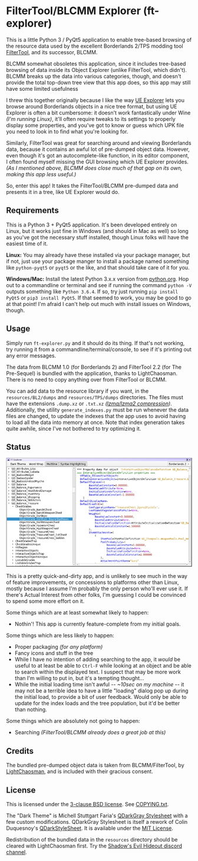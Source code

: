 FilterTool/BLCMM Explorer (ft-explorer)
=======================================

This is a little Python 3 / PyQt5 application to enable tree-based
browsing of the resource data used by the excellent Borderlands 2/TPS
modding tool [FilterTool](https://github.com/BLCM/BLCMods/wiki/UCP-Filter-Tool),
and its successor, BLCMM.

BLCMM somewhat obsoletes this application, since it includes tree-based
browsing of data inside its Object Explorer (unlike FilterTool, which
didn't).  BLCMM breaks up the data into various categories, though, and
doesn't provide the total top-down tree view that this app does, so
this app may still have some limited usefulness 

I threw this together originally because I like the way
[UE Explorer](http://eliotvu.com/portfolio/view/21/ue-explorer) lets you
browse around Borderlands objects in a nice tree format, but using
UE Explorer is often a bit cumbersome: it doesn't work fantastically under
Wine *(I'm running Linux)*, it'll often require tweaks to its settings to
properly display some properties, and you've got to know or guess which UPK
file you need to look in to find what you're looking for.

Similarly, FilterTool was great for searching around and viewing Borderlands
data, because it contains an awful lot of pre-dumped object data.
However, even though it's got an autocomplete-like function, in its editor
component, I often found myself missing the GUI browsing which UE Explorer
provides.  *(As I mentioned above, BLCMM does close much of that gap on its
own, making this app less useful.)*

So, enter this app!  It takes the FilterTool/BLCMM pre-dumped data and
presents it in a tree, like UE Explorer would do.

Requirements
------------

This is a Python 3 + PyQt5 application.  It's been developed entirely on
Linux, but it works just fine in Windows (and should in Mac as well) so long as
you've got the necessary stuff installed, though Linux folks will have the
easiest time of it.

**Linux:** You may already have these installed via your package manager,
but if not, just use your package manger to install a package named something
like `python-pyqt5` or `pyqt5` or the like, and that should take care of it
for you.

**Windows/Mac:** Install the latest Python 3.x.x version from
[python.org](https://www.python.org/downloads/).  Hop out to a commandline or
terminal and see if running the command `python -V` outputs something like
`Python 3.6.4`.  If so, try just running `pip install PyQt5` or `pip3 install
PyQt5`.  If that seemed to work, you may be good to go at that point!  I'm
afraid I can't help out much with install issues on Windows, though.

Usage
-----

Simply run `ft-explorer.py` and it should do its thing.  If that's not
working, try running it from a commandline/terminal/console, to see if it's
printing out any error messages.

The data from BLCMM 1.0 (for Borderlands 2) and FilterTool 2.2 (for The
Pre-Sequel) is bundled with the application, thanks to LightChaosman.  There
is no need to copy anything over from FilterTool or BLCMM.

You can add data to the resource library if you want, in the
`resources/BL2/dumps` and `resources/TPS/dumps` directories.  The files must
have the extensions `.dump.xz` or `.txt.xz` *([lzma/lzma2
compression](https://en.wikipedia.org/wiki/Xz))*.  Additionally, the utility
`generate_indexes.py` must be run whenever the data files are changed, to
update the indexes that the app uses to avoid having to load all the data
into memory at once.  Note that index generation takes quite awhile, since
I've not bothered to try optimizing it.

Status
------

![Main Window](screenshot.png)

This is a pretty quick-and-dirty app, and is unlikely to see much in the
way of feature improvements, or concessions to platforms other than Linux,
mostly because I assume I'm probably the only person who'll ever use it.
If there's Actual Interest from other folks, I'm guessing I could be
convinced to spend some more effort on it.

Some things which are at least somewhat likely to happen:

* Nothin'!  This app is currently feature-complete from my initial goals.

Some things which are less likely to happen:

* Proper packaging *(for any platform)*
* Fancy icons and stuff in the tree
* While I have no intention of adding searching to the app, it *would*
  be useful to at least be able to `Ctrl-F` while looking at an object and
  be able to search within the displayed text.  I suspect that may be
  more work than I'm willing to put in, but it's a tempting thought...
* While the initial loading time isn't awful -- *~10sec on my machine* --
  it may not be a terrible idea to have a little "loading" dialog pop up
  during the initial load, to provide a bit of user feedback.  Would only
  be able to update for the index loads and the tree population, but it'd
  be better than nothing.

Some things which are absolutely not going to happen:

* Searching *(FilterTool/BLCMM already does a great job at this)*

Credits
-------

The bundled pre-dumped object data is taken from BLCMM/FilterTool, by
[LightChaosman](https://www.youtube.com/channel/UCgJ6TA5sZ_Rwc1LPDYbQT1Q), and
is included with their gracious consent.

License
-------

This is licensed under the [3-clause BSD license](https://opensource.org/licenses/BSD-3-Clause).
See [COPYING.txt](COPYING.txt).

The "Dark Theme" is Michell Stuttgart Faria's
[QDarkGray Stylesheet](https://github.com/mstuttgart/qdarkgray-stylesheet)
with a few custom modifications.  QDarkGray Stylesheet is itself a rework of
Colin Duquesnoy's [QDarkStyleSheet](https://github.com/ColinDuquesnoy/QDarkStyleSheet).
It is available under the [MIT License](qdarkgraystyle/COPYING.txt).

Redistribution of the bundled data in the `resources` directory should be
cleared with LightChaosman first.  Try the
[Shadow's Evil Hideout discord channel](https://discord.gg/0YjZxbVBS9b3bXUS).
